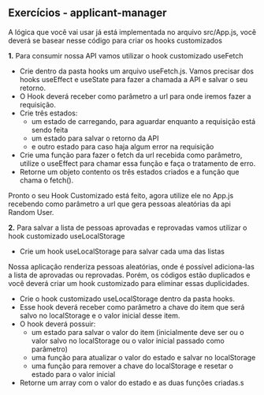 ## Exercícios - applicant-manager

A lógica que você vai usar já está implementada no arquivo src/App.js, você deverá se basear nesse código para criar os hooks customizados

**1.** Para consumir nossa API vamos utilizar o hook customizado useFetch

* Crie dentro da pasta hooks um arquivo useFetch.js. Vamos precisar dos hooks useEffect e useState para fazer a chamada a API e salvar o seu retorno.
* O Hook deverá receber como parâmetro a url para onde iremos fazer a requisição.
* Crie três estados:
  * um estado de carregando, para aguardar enquanto a requisição está sendo feita
  * um estado para salvar o retorno da API
  * e outro estado para caso haja algum error na requisição
* Crie uma função para fazer o fetch da url recebida como parâmetro, utilize o useEffect para chamar essa função e faça o tratamento de erro.
* Retorne um objeto contento os três estados criados e a função que chama o fetch().

Pronto o seu Hook Customizado está feito, agora utilize ele no App.js recebendo como parâmetro a url que gera pessoas aleatórias da api Random User.

**2.** Para salvar a lista de pessoas aprovadas e reprovadas vamos utilizar o hook customizado useLocalStorage

* Crie um hook useLocalStorage para salvar cada uma das listas

Nossa aplicação renderiza pessoas aleatórias, onde é possível adiciona-las a lista de aprovadas ou reprovadas. Porém, os códigos estão duplicados e você deverá criar um hook customizado para eliminar essas duplicidades.

* Crie o hook customizado useLocalStorage dentro da pasta hooks.
* Esse hook deverá receber como parâmetro a chave do item que será salvo no localStorage e o valor inicial desse item.
* O hook deverá possuir:
  * um estado para salvar o valor do item (inicialmente deve ser ou o valor salvo no localStorage ou o valor inicial passado como parâmetro)
  * uma função para atualizar o valor do estado e salvar no localStorage
  * uma função para remover a chave do localStorage e resetar o estado para o valor inicial
* Retorne um array com o valor do estado e as duas funções criadas.s